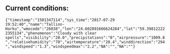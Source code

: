 ## Current conditions: 
 ``` {"timestamp":"1501347114","sys_time":"2017-07-29 19:52:40","name":"Tallinn-Harku","wmocode":"26038","lon":"24.602891666624284","lat":"59.398122222355134","phenomenon":"Cloudy with clear spells","visibility":"20.0","precipitations":"0","airpressure":"1009.8","relativehumidity":"70","airtemperature":"20.4","winddirection":"294","windspeed":"1.3","windspeedmax":"2.2","NA":"","NA":""} ```
